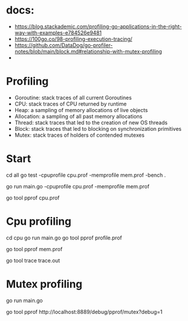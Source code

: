 # docs:
   - https://blog.stackademic.com/profiling-go-applications-in-the-right-way-with-examples-e784526e9481
   - https://100go.co/98-profiling-execution-tracing/
   - https://github.com/DataDog/go-profiler-notes/blob/main/block.md#relationship-with-mutex-profiling
   - 
# Profiling 
   +  Goroutine: stack traces of all current Goroutines
   +  CPU: stack traces of CPU returned by runtime
   +  Heap: a sampling of memory allocations of live objects
   +  Allocation: a sampling of all past memory allocations
   +  Thread: stack traces that led to the creation of new OS threads
   +  Block: stack traces that led to blocking on synchronization primitives
   +  Mutex: stack traces of holders of contended mutexes
# Start 
cd all 
go test -cpuprofile cpu.prof -memprofile mem.prof -bench .

go run main.go -cpuprofile cpu.prof -memprofile mem.prof 

go tool pprof cpu.prof
# Cpu profiling 
cd cpu 
go run main.go 
go tool pprof profile.prof

go tool pprof mem.prof 


go tool trace trace.out


# Mutex profiling 
go run main.go

go tool pprof  http://localhost:8889/debug/pprof/mutex?debug=1

